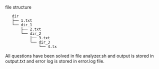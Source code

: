 file structure
```
   dir
   ├── 1.txt
   └── dir_1
       ├── 2.txt
       └── dir_2
           ├── 3.txt
           └── dir_3
               └── 4.tx
```

All questions have been solved in file analyzer.sh and output is stored in output.txt and error log is stored in error.log file.
